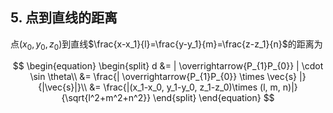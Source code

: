## 5. 点到直线的距离

点$(x_0, y_0, z_0)$到直线$\frac{x-x_1}{l}=\frac{y-y_1}{m}=\frac{z-z_1}{n}$的距离为

$$
\begin{equation}
	\begin{split}
		d
		&= | \overrightarrow{P_{1}P_{0}} | \cdot \sin \theta\\
		&= \frac{| \overrightarrow{P_{1}P_{0}} \times \vec{s} |}{|\vec{s}|}\\
		&= \frac{|(x_1-x_0, y_1-y_0, z_1-z_0)\times (l, m, n)|}{\sqrt{l^2+m^2+n^2}}
	\end{split}
\end{equation}
$$
